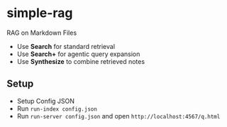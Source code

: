 # simple-rag

RAG on Markdown Files

- Use **Search** for standard retrieval
- Use **Search+** for agentic query expansion
- Use **Synthesize** to combine retrieved notes

## Setup

- Setup Config JSON
- Run `run-index config.json`
- Run `run-server config.json` and open `http://localhost:4567/q.html`